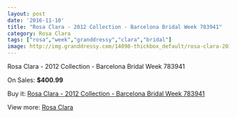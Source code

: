 ```yaml
---
layout: post
date: '2016-11-10'
title: "Rosa Clara - 2012 Collection - Barcelona Bridal Week 783941"
category: Rosa Clara
tags: ["rosa","week","granddressy","clara","bridal"]
image: http://img.granddressy.com/14098-thickbox_default/rosa-clara-2012-collection-barcelona-bridal-week-783941.jpg
---
```

Rosa Clara - 2012 Collection - Barcelona Bridal Week 783941

On Sales: **$400.99**
<a href="https://www.granddressy.com/en/rosa-clara/13166-rosa-clara-2012-collection-barcelona-bridal-week-783941.html"><amp-img layout="responsive" width="600" height="600" src="//img.granddressy.com/14098-thickbox_default/rosa-clara-2012-collection-barcelona-bridal-week-783941.jpg" alt="Rosa Clara - 2012 Collection - Barcelona Bridal Week 783941 0" /></a>

Buy it: [Rosa Clara - 2012 Collection - Barcelona Bridal Week 783941](https://www.granddressy.com/en/rosa-clara/13166-rosa-clara-2012-collection-barcelona-bridal-week-783941.html "Rosa Clara - 2012 Collection - Barcelona Bridal Week 783941")

View more: [Rosa Clara](https://www.granddressy.com/en/77-rosa-clara "Rosa Clara")